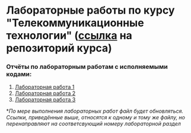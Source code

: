 # Лабораторные работы по курсу "Телекоммуникационные технологии" ([ссылка](https://github.com/MatNepo/ThinkDSP) на репозиторий курса)
### Отчёты по лабораторным работам с исполняемыми кодами:
1. [Лабораторная работа 1](https://colab.research.google.com/drive/10AtCV-70PDEo4jlWPWbG6injO6TKauVp#scrollTo=3qPErALbzdgu&line=1&uniqifier=1)
2. [Лабораторная работа 2](https://colab.research.google.com/drive/10AtCV-70PDEo4jlWPWbG6injO6TKauVp#scrollTo=WdoulQ3x_Qqe)
3. [Лабораторная работа 3](https://colab.research.google.com/drive/10AtCV-70PDEo4jlWPWbG6injO6TKauVp#scrollTo=_idldVrYSJof)

**По мере выполнения лабораторных работ файл будет обновляться. Ссылки, приведённые выше, относятся к одному и тому же файлу, но перенаправляют на соответсвующий номеру лабораторной раздел*
